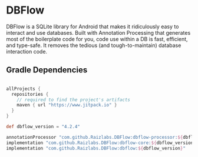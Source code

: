 # DBFlow
DBFlow is a SQLite library for Android that makes it ridiculously easy to interact and use databases. Built with Annotation Processing that generates most of the boilerplate code for you, code use within a DB is fast, efficient, and type-safe. It removes the tedious (and tough-to-maintain) database interaction code.

## Gradle Dependencies

```gradle

allProjects {
  repositories {
    // required to find the project's artifacts
    maven { url "https://www.jitpack.io" }
  }
}

def dbflow_version = "4.2.4"

annotationProcessor "com.github.Raizlabs.DBFlow:dbflow-processor:${dbflow_version}"
implementation "com.github.Raizlabs.DBFlow:dbflow-core:${dbflow_version}"
implementation "com.github.Raizlabs.DBFlow:dbflow:${dbflow_version}"

```


